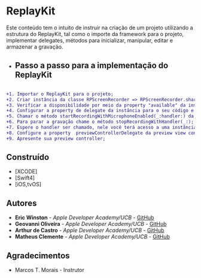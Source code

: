 # ReplayKit

Este conteúdo tem o intuito de instruir na criação de um projeto utilizando a estrutura do ReplayKit, tal como o importe da framework para o projeto, implementar delegates, métodos para inicializar, manipular, editar e armazenar a gravação.


+ ## Passo a passo para a implementação do ReplayKit 
```diff

+1. Importar o ReplayKit para o projeto;
+2. Criar instância da classe RPScreenRecorder => RPScreenRecorder.shared();
+3. Verificar a disponibilidade por meio da property "available" da instância criada;
+4. Configurar a property de delegate da instância para o seu código e colocar no código o protocolo RPScreenRecorderDelegate e fazer o projeto entrar em conformidade com o protocolo;
+5. Chamar o método startRecordingWithMicrophoneEnabled(_:handler:) da instância criada anteriormente;
+6. Para parar a gravação chame o método stopRecordingWithHandler(_:);
+7. Espere o handler ser chamado, nele você terá acesso a uma instância da classe RPPreviewViewController;
+8. Configure a property  previewControllerDelegate da preview view controller para o seu código e entre em conformidade com o protocolo RPPreviewViewControllerDelegate;
+9. Apresente sua preview controller;

``` 
## Construído

* [XCODE]
* [Swift4]
* [iOS,tvOS]

## Autores


* **Eric Winston** - *Apple Developer Academy/UCB* - [GitHub](https://github.com/EricWinston)
* **Geovanni Oliveira** - *Apple Developer Academy/UCB* - [GitHub](https://github.com/Geovannioj)
* **Arthur de Castro** - *Apple Developer Academy/UCB* - [GitHub](https://github.com/ravinzin)
* **Matheus Clemente** - *Apple Developer Academy/UCB* - [GitHub](https://github.com/matheusclemente)

## Agradecimentos

* Marcos T. Morais - Instrutor 
